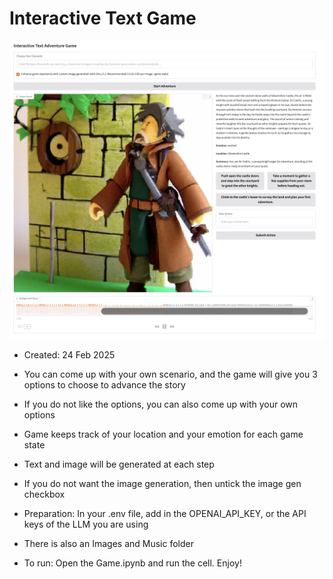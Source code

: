 # Interactive Text Game
![images](game_view.png)

- Created: 24 Feb 2025

- You can come up with your own scenario, and the game will give you 3 options to choose to advance the story
- If you do not like the options, you can also come up with your own options

- Game keeps track of your location and your emotion for each game state

- Text and image will be generated at each step

- If you do not want the image generation, then untick the image gen checkbox

- Preparation: In your .env file, add in the OPENAI_API_KEY, or the API keys of the LLM you are using

- There is also an Images and Music folder

- To run: Open the Game.ipynb and run the cell. Enjoy!
